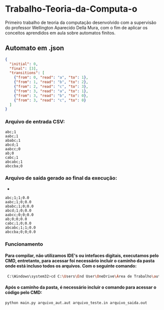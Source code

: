 # Trabalho-Teoria-da-Computa-o
Primeiro trabalho de teoria da computação desenvolvido com a supervisão do professor Wellington Aparecido Della Mura, com o fim de aplicar os conceitos aprendidos em aula sobre automatos finitos.
## Automato em .json
```json
{
  "initial": 0,
  "final": [3],
  "transitions": [
    {"from": 0, "read": "a", "to": 1},
    {"from": 1, "read": "b", "to": 2},
    {"from": 2, "read": "c", "to": 3},
    {"from": 3, "read": "a", "to": 1}, 
    {"from": 3, "read": "b", "to": 0},
    {"from": 3, "read": "c", "to": 0}
  ]
}
```
### Arquivo de entrada CSV: 

```CSV
abc;1
aabc;1
ababc;1
abcd;1
aabcc;0
ab;0
cabc;1
abcabc;1
abccba;0
```
### Arquivo de saída gerado ao final da execução:
-
```CSV
abc;1;1;0.0
aabc;1;0;0.0
ababc;1;0;0.0
abcd;1;0;0.0
aabcc;0;0;0.0
ab;0;0;0.0
cabc;1;0;0.0
abcabc;1;1;0.0
abccba;0;0;0.0
```
### Funcionamento
#### Para compilar, não utilizamos IDE's ou intefaces digitais, executamos pelo CMD, entretanto, para acessar foi necessário incluir o caminho da pasta onde está incluso todos os arquivos. Com o seguinte comando:
```bash
 C:\Windows\system32>cd C:\Users\End User\OneDrive\Área de Trabalho\automatos
```
#### Após o caminho da pasta, é necessário incluir o comando para acessar o código pelo CMD:
```bash
python main.py arquivo_aut.aut arquivo_teste.in arquivo_saida.out
```
